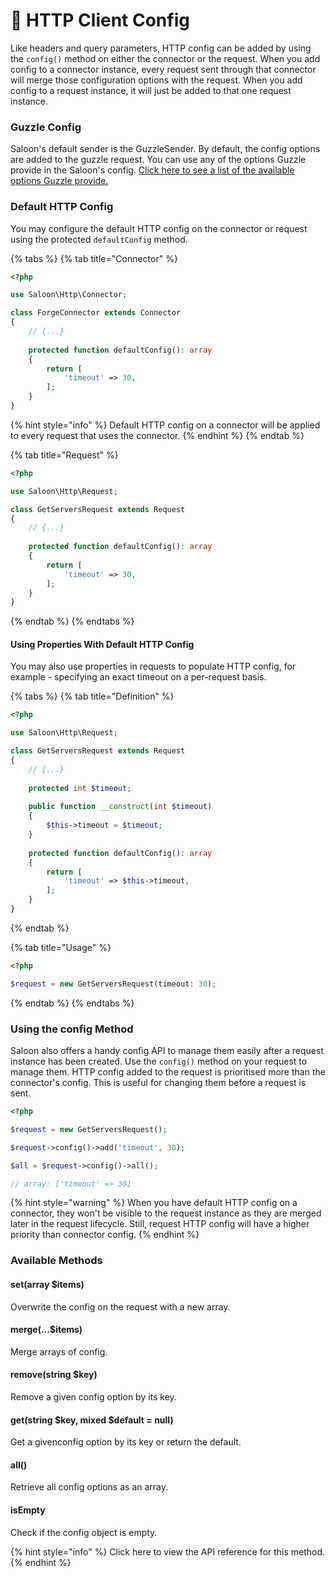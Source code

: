 # 🔧 HTTP Client Config

Like headers and query parameters, HTTP config can be added by using the `config()` method on either the connector or the request. When you add config to a connector instance, every request sent through that connector will merge those configuration options with the request. When you add config to a request instance, it will just be added to that one request instance.

### Guzzle Config

Saloon's default sender is the GuzzleSender. By default, the config options are added to the guzzle request. You can use any of the options Guzzle provide in the Saloon's config. [Click here to see a list of the available options Guzzle provide.](https://docs.guzzlephp.org/en/stable/request-options.html)

### Default HTTP Config

You may configure the default HTTP config on the connector or request using the protected `defaultConfig` method.

{% tabs %}
{% tab title="Connector" %}
```php
<?php

use Saloon\Http\Connector;

class ForgeConnector extends Connector
{
    // {...}
    
    protected function defaultConfig(): array
    {
        return [
            'timeout' => 30,
        ];
    }
}
```

{% hint style="info" %}
Default HTTP config on a connector will be applied to every request that uses the connector.
{% endhint %}
{% endtab %}

{% tab title="Request" %}
```php
<?php

use Saloon\Http\Request;

class GetServersRequest extends Request
{
    // {...}
    
    protected function defaultConfig(): array
    {
        return [
            'timeout' => 30,
        ];
    }
}
```
{% endtab %}
{% endtabs %}

#### Using Properties With Default HTTP Config

You may also use properties in requests to populate HTTP config, for example - specifying an exact timeout on a per-request basis.

{% tabs %}
{% tab title="Definition" %}
```php
<?php

use Saloon\Http\Request;

class GetServersRequest extends Request
{
    // {...}
    
    protected int $timeout;
    
    public function __construct(int $timeout)
    {
        $this->timeout = $timeout;
    }
    
    protected function defaultConfig(): array
    {
        return [
            'timeout' => $this->timeout,
        ];
    }
}
```
{% endtab %}

{% tab title="Usage" %}
```php
<?php

$request = new GetServersRequest(timeout: 30);
```
{% endtab %}
{% endtabs %}

### Using the config Method

Saloon also offers a handy config API to manage them easily after a request instance has been created. Use the `config()` method on your request to manage them. HTTP config added to the request is prioritised more than the connector's config. This is useful for changing them before a request is sent.

```php
<?php

$request = new GetServersRequest();

$request->config()->add('timeout', 30);

$all = $request->config()->all();

// array: ['timeout' => 30]
```

{% hint style="warning" %}
When you have default HTTP config on a connector, they won't be visible to the request instance as they are merged later in the request lifecycle. Still, request HTTP config will have a higher priority than connector config.
{% endhint %}

### Available Methods

#### set(array $items)

Overwrite the config on the request with a new array.

#### merge(...$items)

Merge arrays of config.

#### remove(string $key)

Remove a given config option by its key.

#### get(string $key, mixed $default = null)

Get a givenconfig option by its key or return the default.

#### all()

Retrieve all config options as an array.

#### isEmpty

Check if the config object is empty.

{% hint style="info" %}
Click here to view the API reference for this method.&#x20;
{% endhint %}

